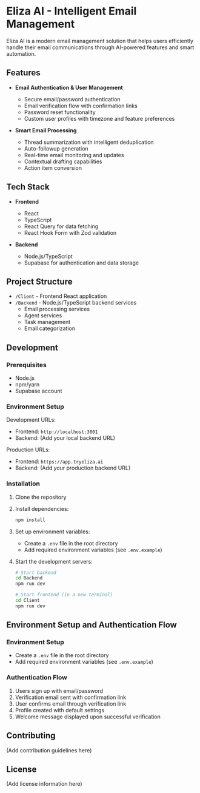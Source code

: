 # Eliza AI - Intelligent Email Management

Eliza AI is a modern email management solution that helps users efficiently handle their email communications through AI-powered features and smart automation.

## Features

- **Email Authentication & User Management**
  - Secure email/password authentication
  - Email verification flow with confirmation links
  - Password reset functionality
  - Custom user profiles with timezone and feature preferences

- **Smart Email Processing**
  - Thread summarization with intelligent deduplication
  - Auto-followup generation
  - Real-time email monitoring and updates
  - Contextual drafting capabilities
  - Action item conversion

## Tech Stack

- **Frontend**
  - React
  - TypeScript
  - React Query for data fetching
  - React Hook Form with Zod validation

- **Backend**
  - Node.js/TypeScript
  - Supabase for authentication and data storage

## Project Structure

- `/Client` - Frontend React application
- `/Backend` - Node.js/TypeScript backend services
  - Email processing services
  - Agent services
  - Task management
  - Email categorization

## Development

### Prerequisites
- Node.js
- npm/yarn
- Supabase account

### Environment Setup
Development URLs:
- Frontend: `http://localhost:3001`
- Backend: (Add your local backend URL)

Production URLs:
- Frontend: `https://app.tryeliza.ai`
- Backend: (Add your production backend URL)

### Installation
1. Clone the repository
2. Install dependencies:
   ```bash
   npm install
   ```
3. Set up environment variables:
   - Create a `.env` file in the root directory
   - Add required environment variables (see `.env.example`)

4. Start the development servers:
   ```bash
   # Start backend
   cd Backend
   npm run dev

   # Start frontend (in a new terminal)
   cd Client
   npm run dev
   ```

## Environment Setup and Authentication Flow

### Environment Setup

- Create a `.env` file in the root directory
- Add required environment variables (see `.env.example`)

### Authentication Flow

1. Users sign up with email/password
2. Verification email sent with confirmation link
3. User confirms email through verification link
4. Profile created with default settings
5. Welcome message displayed upon successful verification

## Contributing

(Add contribution guidelines here)

## License

(Add license information here)